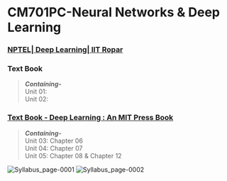# CM701PC-Neural Networks & Deep Learning

### [NPTEL| Deep Learning| IIT Ropar](https://onlinecourses.nptel.ac.in/noc23_cs110/preview)


### Text Book

> <b><i>Containing-</b></i><br/>
> Unit 01: <br/>
> Unit 02: <br/>

### [Text Book - Deep Learning : An MIT Press Book](https://drive.google.com/file/d/1TDdT4tGUNFRu505kJWABjT4Ssc64s_HE/view?usp=drive_link)

> <b><i>Containing-</b></i><br/>
> Unit 03: Chapter 06<br/>
> Unit 04: Chapter 07<br/>
> Unit 05: Chapter 08 & Chapter 12<br/>


![Syllabus_page-0001](https://github.com/get002/CSM_IVyr_NN-DL/assets/96179184/640d3a74-5e9b-4d2f-b7d5-59d5491cb1b7)
![Syllabus_page-0002](https://github.com/get002/CSM_IVyr_NN-DL/assets/96179184/b44cb50d-da6f-4fd5-a970-639fb442eb34)
